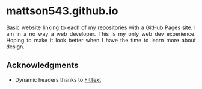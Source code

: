 # mattson543.github.io

<p align="justify">
Basic website linking to each of my repositories with a GitHub Pages site.
I am in a no way a web developer. This is my only web dev experience.
Hoping to make it look better when I have the time to learn more about design.
</p>

## Acknowledgments
* Dynamic headers thanks to [FitText](https://github.com/adactio/FitText.js)
